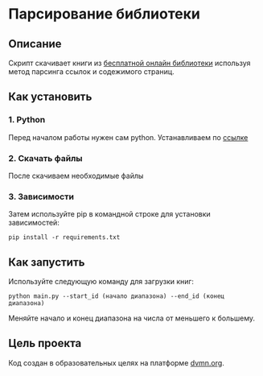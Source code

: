 # Парсирование библиотеки
## Описание
Скрипт скачивает книги из [бесплатной онлайн библиотеки](https://tululu.org/) используя метод парсинга ссылок и содежимого страниц.
## Как установить
### 1. Python
Перед началом работы нужен сам python. Устанавливаем по [ссылке](https://www.python.org/downloads/release/python-3125/)
### 2. Cкачать файлы
После скачиваем необходимые файлы
### 3. Зависимости
Затем используйте pip в командной строке для установки зависимостей:
```
pip install -r requirements.txt
```
## Как запустить
Используйте следующую команду для загрузки книг:
```
python main.py --start_id (начало диапазона) --end_id (конец диапазона)
```
Меняйте начало и конец диапазона на числа от меньшего к большему.
## Цель проекта
Код создан в образовательных целях на платформе [dvmn.org](https://dvmn.org/).